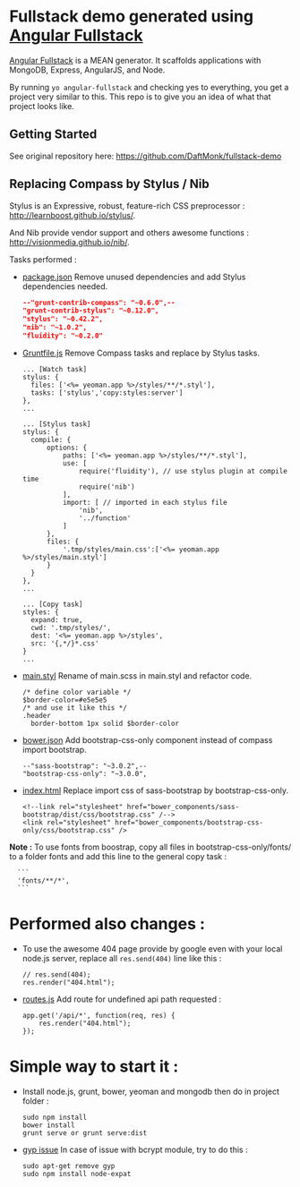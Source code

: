# Fullstack demo generated using [Angular Fullstack][1]

[Angular Fullstack][1] is a MEAN generator. It scaffolds applications with MongoDB, Express, AngularJS, and Node. 

By running `yo angular-fullstack` and checking yes to everything, you get a project very similar to this. This repo is to give you an idea of what that project looks like.

## Getting Started

See original repository here: https://github.com/DaftMonk/fullstack-demo

## Replacing Compass by Stylus / Nib

Stylus is an Expressive, robust, feature-rich CSS preprocessor : http://learnboost.github.io/stylus/.

And Nib provide vendor support and others awesome functions : http://visionmedia.github.io/nib/.

Tasks performed :

 * [package.json][2] Remove unused dependencies and add Stylus dependencies needed.

      ``` json
      --"grunt-contrib-compass": "~0.6.0",--
      "grunt-contrib-stylus": "~0.12.0",
      "stylus": "~0.42.2",
      "nib": "~1.0.2",
      "fluidity": "~0.2.0"
      ```

 * [Gruntfile.js][3] Remove Compass tasks and replace by Stylus tasks.

      ```
      ... [Watch task]
      stylus: {
        files: ['<%= yeoman.app %>/styles/**/*.styl'],
        tasks: ['stylus','copy:styles:server']
      },
      ...
      ```

      ```
      ... [Stylus task]
      stylus: {
        compile: {
            options: {
                paths: ['<%= yeoman.app %>/styles/**/*.styl'],
                use: [
                    require('fluidity'), // use stylus plugin at compile time
                    require('nib')
                ],
                import: [ // imported in each stylus file
                    'nib',
                    '../function'
                ]
            },
            files: {
                '.tmp/styles/main.css':['<%= yeoman.app %>/styles/main.styl']
            }
        }
      },
      ...
      ```
      
      ```
      ... [Copy task]
      styles: {
        expand: true,
        cwd: '.tmp/styles/',
        dest: '<%= yeoman.app %>/styles',
        src: '{,*/}*.css'
      }
      ...
      ```

 * [main.styl][4] Rename of main.scss in main.styl and refactor code.

      ```
      /* define color variable */
      $border-color=#e5e5e5
      /* and use it like this */
      .header
        border-bottom 1px solid $border-color
      ```

 * [bower.json][5] Add bootstrap-css-only component instead of compass import bootstrap.

      ```
      --"sass-bootstrap": "~3.0.2",--
      "bootstrap-css-only": "~3.0.0",
      ```

 * [index.html][6] Replace import css of sass-bootstrap by bootstrap-css-only.

      ```
      <!--link rel="stylesheet" href="bower_components/sass-bootstrap/dist/css/bootstrap.css" /-->
      <link rel="stylesheet" href="bower_components/bootstrap-css-only/css/bootstrap.css" />
      ```

**Note :** To use fonts from boostrap, copy all files in bootstrap-css-only/fonts/ to a folder fonts and add this line to the general copy task :

      ```
      'fonts/**/*',
      ```
# Performed also changes :

 * To use the awesome 404 page provide by google even with your local node.js server, replace all ```res.send(404)``` line like this :

      ```
      // res.send(404);
      res.render("404.html");
      ```

 * [routes.js][7] Add route for undefined api path requested :

      ```
      app.get('/api/*', function(req, res) {
          res.render("404.html");
      });
      ```

# Simple way to start it :

 * Install node.js, grunt, bower, yeoman and mongodb then do in project folder :

      ```
      sudo npm install
      bower install
      grunt serve or grunt serve:dist
      ```

 * [gyp issue][8] In case of issue with bcrypt module, try to do this :

      ```
      sudo apt-get remove gyp
      sudo npm install node-expat
      ```

  [1]: https://github.com/DaftMonk/generator-angular-fullstack
  [2]: https://github.com/Gwivv/fullstack-demo/blob/master/package.json
  [3]: https://github.com/Gwivv/fullstack-demo/blob/master/Gruntfile.js
  [4]: https://github.com/Gwivv/fullstack-demo/blob/master/app/styles/main.styl
  [5]: https://github.com/Gwivv/fullstack-demo/blob/master/bower.json
  [6]: https://github.com/Gwivv/fullstack-demo/blob/master/app/views/index.html
  [7]: https://github.com/Gwivv/fullstack-demo/blob/master/lib/routes.js
  [8]: https://github.com/TooTallNate/node-gyp/issues/363
